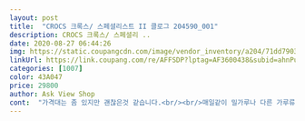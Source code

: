 ```yaml
---
layout: post 
title:  "CROCS 크록스/ 스페셜리스트 II 클로그 204590_001" 
description: CROCS 크록스/ 스페셜리 ..
date: 2020-08-27 06:44:26 
img: https://static.coupangcdn.com/image/vendor_inventory/a204/71dd790338b1cf6dd26baaf7bd05d110161c432233e620111cf275243659.jpg 
linkUrl: https://link.coupang.com/re/AFFSDP?lptag=AF3600438&subid=ahnPublicAsk&pageKey=196510490&itemId=566071599&vendorItemId=4485823228&traceid=V0-113-058e2e0df2fe98da 
categories: [1007] 
color: 43A047 
price: 29800 
author: Ask View Shop 
cont:  "가격대는 좀 있지만 괜찮은것 같습니다.<br/><br/>매일같이 밀가루나 다른 가루류를 취급하다보니 다른 신발은 몇시간도 채 안되서 더러워지고 가루 및 먼지가 뒤섞인 반죽느낌의 껌딱지 랄것들이 신발 밑창을 가득 채웠습니다.<br/><br/>바닥 물 청소할때 좋았어요<br/>슬리퍼가 다 헤져서 크록스로 바꿨더니 너무 편해요.<br/><br/>슬리퍼라 편하고<br/>아치구조도 잘 잡아줬습니다.<br/><br/>앞에 구멍없이 막혀있어서<br/>오래 신고싶네요.<br/><br/>운동화신고 일할 때 발에 땀이 너무차서 힘들었는데<br/>음식을 취급하는 생산기사입니다.<br/><br/>이 제품은 밑창이 껌딱지같은것들이 낄 수 없지만 미끄럼 방지를 할 수 있는 구조라서 구매하였고 포장 자체도 담겨온 지퍼백이 반으로 나뉘어져있어 깔끔하고 정돈된 인상을 받았습니다.<br/> 고무냄새도 적고 이물질이나 청소에 용이해 좋았습니다.<br/><br/>이건 운동화보다 땀이 덜 차서 좋고<br/>하루도 채 안되서 걸어다닐 때마다 이곳들이 떨어져 매우 더럽고 짜증나기까지 하여 다른 지인들에 추천으로 크록스를 구매하였습니다.<br/><br/>" 
---
```

